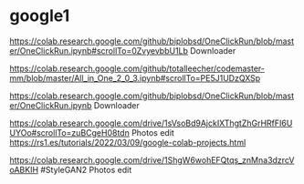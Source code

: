 # google1
https://colab.research.google.com/github/biplobsd/OneClickRun/blob/master/OneClickRun.ipynb#scrollTo=0ZvyevbbU1Lb   Downloader

https://colab.research.google.com/github/totalleecher/codemaster-mm/blob/master/All_in_One_2_0_3.ipynb#scrollTo=PE5J1UDzQXSp

https://colab.research.google.com/github/biplobsd/OneClickRun/blob/master/OneClickRun.ipynb   Downloader


https://colab.research.google.com/drive/1sVsoBd9AjckIXThgtZhGrHRfFI6UUYOo#scrollTo=zuBCgeH08tdn Photos edit
      https://rs1.es/tutorials/2022/03/09/google-colab-projects.html


https://colab.research.google.com/drive/1ShgW6wohEFQtqs_znMna3dzrcVoABKIH    #StyleGAN2 Photos edit


